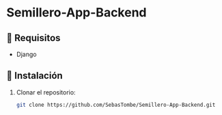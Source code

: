 # Semillero-App-Backend

## 📌 Requisitos
- Django

## 🚀 Instalación
1. Clonar el repositorio:
   ```bash
   git clone https://github.com/SebasTombe/Semillero-App-Backend.git
